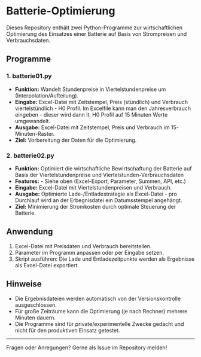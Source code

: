 # Batterie-Optimierung

Dieses Repository enthält zwei Python-Programme zur wirtschaftlichen Optimierung des Einsatzes einer Batterie auf Basis von Strompreisen und Verbrauchsdaten.

## Programme

### 1. batterie01.py
- **Funktion:** Wandelt Stundenpreise in Viertelstundenpreise um (Interpolation/Aufteilung).
- **Eingabe:** Excel-Datei mit Zeitstempel, Preis (stündlich) und Verbrauch viertelstündlich - H0 Profil.
               Im Excelfile kann man den Jahresverbrauch eingeben - dieser wird dann lt. H0 Profil auf 15 Minuten Werte umgewandelt. 
- **Ausgabe:** Excel-Datei mit Zeitstempel, Preis und Verbrauch im 15-Minuten-Raster.
- **Ziel:** Vorbereitung der Daten für die Optimierung. 

### 2. batterie02.py
- **Funktion:** Optimiert die wirtschaftliche Bewirtschaftung der Batterie auf Basis der Viertelstundenpreise und Viertelstunden-Verbrauchsdaten
- **Features:**  - Siehe oben (Excel-Export, Parameter, Summen, API, etc.)
- **Eingabe:** Excel-Datei mit Viertelstundenpreisen und Verbrauch.
- **Ausgabe:** Optimierte Lade-/Entladestrategie als Excel-Datei - pro Durchlauf wird an der Erbegnisdatei ein Datumsstempel angehängt.
- **Ziel:** Minimierung der Stromkosten durch optimale Steuerung der Batterie.

## Anwendung
1. Excel-Datei mit Preisdaten und Verbrauch bereitstellen.
2. Parameter im Programm anpassen oder per Eingabe setzen.
3. Skript ausführen: Die Lade und Entladezeitpunkte werden als Ergebnisse als Excel-Datei exportiert.

## Hinweise
- Die Ergebnisdateien werden automatisch von der Versionskontrolle ausgeschlossen.
- Für große Zeiträume kann die Optimierung (je nach Rechner) mehrere Minuten dauern.
- Die Programme sind für private/experimentelle Zwecke gedacht und nicht für den produktiven Einsatz getestet.

---
Fragen oder Anregungen? Gerne als Issue im Repository melden!
